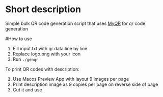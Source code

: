 # Short description
Simple bulk QR code generation script that uses [MyQR](https://github.com/sylnsfar/qrcode) for qr code generation

#How to use

1. Fill input.txt with qr data line by line
2. Replace logo.png with your icon
3. Run `./genqr`

To print QR codes with description:

1. Use Macos Preview App with layout 9 images per page 
2. Print description image as 9 copies per page on reverse side of page
3. Cut it and use

